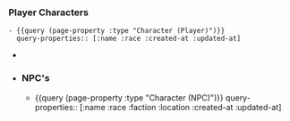 ### Player Characters
	- {{query (page-property :type "Character (Player)")}}
	  query-properties:: [:name :race :created-at :updated-at]
-
- ### NPC's
	- {{query (page-property :type "Character (NPC)")}}
	  query-properties:: [:name :race :faction :location :created-at :updated-at]